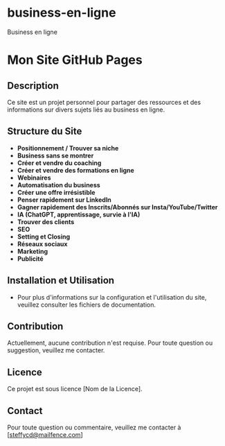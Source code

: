 # business-en-ligne
Business en ligne

# Mon Site GitHub Pages

## Description
Ce site est un projet personnel pour partager des ressources et des informations sur divers sujets liés au business en ligne.

## Structure du Site
- **Positionnement / Trouver sa niche**
- **Business sans se montrer**
- **Créer et vendre du coaching**
- **Créer et vendre des formations en ligne**
- **Webinaires**
- **Automatisation du business**
- **Créer une offre irrésistible**
- **Penser rapidement sur LinkedIn**
- **Gagner rapidement des Inscrits/Abonnés sur Insta/YouTube/Twitter**
- **IA (ChatGPT, apprentissage, survie à l'IA)**
- **Trouver des clients**
- **SEO**
- **Setting et Closing**
- **Réseaux sociaux**
- **Marketing**
- **Publicité**

## Installation et Utilisation
- Pour plus d'informations sur la configuration et l'utilisation du site, veuillez consulter les fichiers de documentation.

## Contribution
Actuellement, aucune contribution n'est requise. Pour toute question ou suggestion, veuillez me contacter.

## Licence
Ce projet est sous licence [Nom de la Licence].

## Contact
Pour toute question ou commentaire, veuillez me contacter à [steffycd@mailfence.com]  
